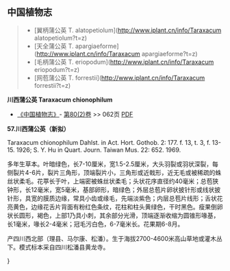 

## 中国植物志

> * [翼柄蒲公英  T.  alatopetiolum](http://www.iplant.cn/info/Taraxacum alatopetiolum?t=z)
> * [天全蒲公英  T.  apargiaeforme](http://www.iplant.cn/info/Taraxacum apargiaeforme?t=z)
> * [毛柄蒲公英  T.  eriopodum](http://www.iplant.cn/info/Taraxacum eriopodum?t=z)
> * [网苞蒲公英  T.  forrestii](http://www.iplant.cn/info/Taraxacum forrestii?t=z)

**川西蒲公英 Taraxacum chionophilum**

* [《中国植物志》](http://www.iplant.cn/frps)- [第80(2)卷](http://www.iplant.cn/frps/vol/80(2)) >> 062页 [PDF](http://www.iplant.cn/frps/pdf/80(2)/062.PDF)

**57.川西蒲公英（新拟）**

Taraxacum chionophilum Dahlst. in Act. Hort. Gothob. 2: 177. f. 13, t. 3, f. 13-15. 1926; S. Y. Hu in Quart. Journ. Taiwan Mus. 22: 652. 1969.

多年生草本。叶暗绿色，长7-10厘米，宽1.5-2.5厘米，大头羽裂或羽状深裂，每侧裂片4-6片，裂片三角形，顶端裂片小，三角形或近戟形，近无毛或被稀疏的蛛丝状柔毛。花葶长于叶，上端密被蛛丝状柔毛；头状花序直径约40毫米；总苞狭钟形，长12毫米，宽5毫米，基部卵形，暗绿色；外层总苞片卵状披针形或线状披针形，具宽的膜质边缘，常具小齿或缘毛，先端淡紫色；内层总苞片线形；舌状花亮黄色，边缘花舌片背面有粉红色条纹，花柱和柱头黄绿色，干时黑色。瘦果倒卵状长圆形，褐色，上部1乃具小刺，其余部分光滑，顶端逐渐收缩为圆锥形喙基，长1毫米，喙长2-4毫米；冠毛污白色，6-7毫米长。花果期6-8月。

产四川西北部（理县、马尔康、松潘）。生于海拔2700-4600米高山草地或灌木丛下。模式标本采自四川松潘县黄龙寺。

}